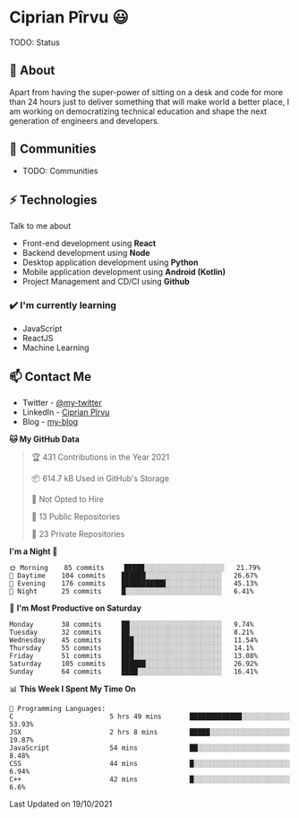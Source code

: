 # Ciprian Pîrvu 😃

TODO: Status

## 🧐 About

Apart from having the super-power of sitting on a desk and code for more than 24 hours just to deliver something that will make world a better place, I am working on democratizing technical education and shape the next generation of engineers and developers.

## 👯 Communities

-   TODO: Communities

## ⚡ Technologies

Talk to me about

-   Front-end development using **React**
-   Backend development using **Node**
-   Desktop application development using **Python**
-   Mobile application development using **Android (Kotlin)**
-   Project Management and CD/CI using **Github**

### ✔️ I'm currently learning

-   JavaScript
-   ReactJS
-   Machine Learning

## 📫 Contact Me

-   Twitter - [@my-twitter]()
-   LinkedIn - [Ciprian Pîrvu](https://www.linkedin.com/in/p%C3%AErvu-ciprian-cristian-4415991b1/)
-   Blog - [my-blog]()

<!--START_SECTION:waka-->
**🐱 My GitHub Data** 

> 🏆 431 Contributions in the Year 2021
 > 
> 📦 614.7 kB Used in GitHub's Storage 
 > 
> 🚫 Not Opted to Hire
 > 
> 📜 13 Public Repositories 
 > 
> 🔑 23 Private Repositories  
 > 
**I'm a Night 🦉** 

```text
🌞 Morning    85 commits     █████░░░░░░░░░░░░░░░░░░░░   21.79% 
🌆 Daytime    104 commits    ██████░░░░░░░░░░░░░░░░░░░   26.67% 
🌃 Evening    176 commits    ███████████░░░░░░░░░░░░░░   45.13% 
🌙 Night      25 commits     █░░░░░░░░░░░░░░░░░░░░░░░░   6.41%

```
📅 **I'm Most Productive on Saturday** 

```text
Monday       38 commits     ██░░░░░░░░░░░░░░░░░░░░░░░   9.74% 
Tuesday      32 commits     ██░░░░░░░░░░░░░░░░░░░░░░░   8.21% 
Wednesday    45 commits     ███░░░░░░░░░░░░░░░░░░░░░░   11.54% 
Thursday     55 commits     ███░░░░░░░░░░░░░░░░░░░░░░   14.1% 
Friday       51 commits     ███░░░░░░░░░░░░░░░░░░░░░░   13.08% 
Saturday     105 commits    ██████░░░░░░░░░░░░░░░░░░░   26.92% 
Sunday       64 commits     ████░░░░░░░░░░░░░░░░░░░░░   16.41%

```


📊 **This Week I Spent My Time On** 

```text
💬 Programming Languages: 
C                        5 hrs 49 mins       █████████████░░░░░░░░░░░░   53.93% 
JSX                      2 hrs 8 mins        █████░░░░░░░░░░░░░░░░░░░░   19.87% 
JavaScript               54 mins             ██░░░░░░░░░░░░░░░░░░░░░░░   8.48% 
CSS                      44 mins             █░░░░░░░░░░░░░░░░░░░░░░░░   6.94% 
C++                      42 mins             █░░░░░░░░░░░░░░░░░░░░░░░░   6.6%

```


 Last Updated on 19/10/2021
<!--END_SECTION:waka-->
